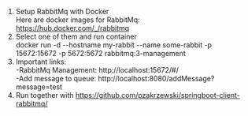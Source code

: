 1. Setup RabbitMq with Docker<br/>
Here are docker images for RabbitMq: https://hub.docker.com/_/rabbitmq
2. Select one of them and run container<br/>
docker run -d --hostname my-rabbit --name some-rabbit -p 15672:15672 -p 5672:5672 rabbitmq:3-management
3. Important links:<br/>
-RabbitMq Management: http://localhost:15672/#/<br/>
-Add message to queue: http://localhost:8080/addMessage?message=test
4. Run together with https://github.com/pzakrzewski/springboot-client-rabbitmq/
